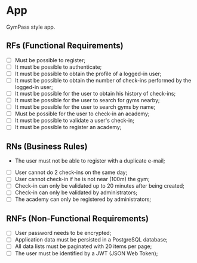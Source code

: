 # App

GymPass style app.

## RFs (Functional Requirements)

- [ ] Must be possible to register;
- [ ] It must be possible to authenticate;
- [ ] It must be possible to obtain the profile of a logged-in user;
- [ ] It must be possible to obtain the number of check-ins performed by the logged-in user;
- [ ] It must be possible for the user to obtain his history of check-ins;
- [ ] It must be possible for the user to search for gyms nearby;
- [ ] It must be possible for the user to search gyms by name;
- [ ] Must be possible for the user to check-in an academy;
- [ ] It must be possible to validate a user's check-in;
- [ ] It must be possible to register an academy;

## RNs (Business Rules)

- The user must not be able to register with a duplicate e-mail;
- [ ] User cannot do 2 check-ins on the same day;
- [ ] User cannot check-in if he is not near (100m) the gym;
- [ ] Check-in can only be validated up to 20 minutes after being created;
- [ ] Check-in can only be validated by administrators;
- [ ] The academy can only be registered by administrators;

## RNFs (Non-Functional Requirements)

- [ ] User password needs to be encrypted;
- [ ] Application data must be persisted in a PostgreSQL database;
- [ ] All data lists must be paginated with 20 items per page;
- [ ] The user must be identified by a JWT (JSON Web Token);